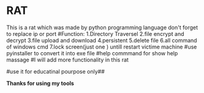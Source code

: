 # RAT
This is a rat which was made by python programming language
don't forget to replace ip or port 
#Function:
1.Directory Traversel
2.file encrypt and decrypt
3.file upload and download
4.persistent
5.delete file
6.all command of windows cmd
7.lock screen(just one ) untill restart victime machine
#use pyinstaller to convert it into exe file
#help commmand for show help massage
#I will add more functionality in this rat

#use it for educatinal pourpose only##

**Thanks for using my tools**

